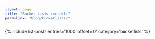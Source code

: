 ```yaml
---
layout: page
title: "Bucket Lists :scroll:"
permalink: "blog/bucketlists/"
---
```


{% include list-posts entries='1000' offset='0' category='bucketlists' %}
